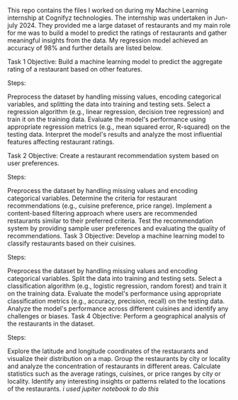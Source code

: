 This repo contains the files I worked on during my Machine Learning internship at Cognifyz technologies. The internship was undertaken in Jun-july 2024. They provided me a large dataset of restaurants and my main role for me was to build a model to predict the ratings of restaurants and gather meaningful insights from the data. My regression model achieved an accuracy of 98% and further details are listed below.

Task 1
Objective: Build a machine learning model to predict the aggregate rating of a restaurant based on other features.

Steps:

Preprocess the dataset by handling missing values, encoding categorical variables, and splitting the data into training and testing sets.
Select a regression algorithm (e.g., linear regression, decision tree regression) and train it on the training data.
Evaluate the model's performance using appropriate regression metrics (e.g., mean squared error, R-squared) on the testing data.
Interpret the model's results and analyze the most influential features affecting restaurant ratings.


Task 2
Objective: Create a restaurant recommendation system based on user preferences.

Steps:

Preprocess the dataset by handling missing values and encoding categorical variables.
Determine the criteria for restaurant recommendations (e.g., cuisine preference, price range).
Implement a content-based filtering approach where users are recommended restaurants similar to their preferred criteria.
Test the recommendation system by providing sample user preferences and evaluating the quality of recommendations.
Task 3
Objective: Develop a machine learning model to classify restaurants based on their cuisines.

Steps:

Preprocess the dataset by handling missing values and encoding categorical variables.
Split the data into training and testing sets.
Select a classification algorithm (e.g., logistic regression, random forest) and train it on the training data.
Evaluate the model's performance using appropriate classification metrics (e.g., accuracy, precision, recall) on the testing data.
Analyze the model's performance across different cuisines and identify any challenges or biases.
Task 4
Objective: Perform a geographical analysis of the restaurants in the dataset.

Steps:

Explore the latitude and longitude coordinates of the restaurants and visualize their distribution on a map.
Group the restaurants by city or locality and analyze the concentration of restaurants in different areas.
Calculate statistics such as the average ratings, cuisines, or price ranges by city or locality.
Identify any interesting insights or patterns related to the locations of the restaurants.
*i used jupiter notebook to do this*
